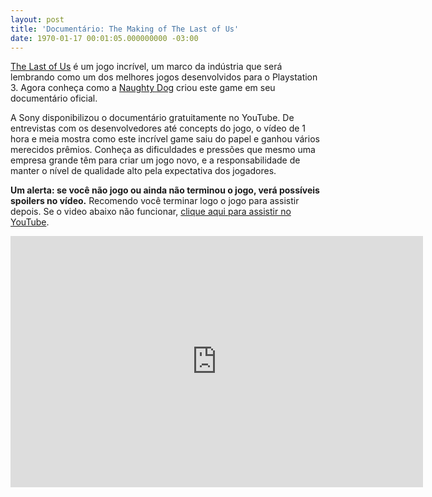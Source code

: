 ```yaml
---
layout: post
title: 'Documentário: The Making of The Last of Us'
date: 1970-01-17 00:01:05.000000000 -03:00
---
```


[The Last of Us](http://www.thelastofus.playstation.com/ "The Last of Us") é um jogo incrível, um marco da indústria que será lembrando como um dos melhores jogos desenvolvidos para o Playstation 3. Agora conheça como a [Naughty Dog](http://www.naughtydog.com/ "Naughty Dog") criou este game em seu documentário oficial.

A Sony disponibilizou o documentário gratuitamente no YouTube. De entrevistas com os desenvolvedores até concepts do jogo, o vídeo de 1 hora e meia mostra como este incrível game saiu do papel e ganhou vários merecidos prêmios. Conheça as dificuldades e pressões que mesmo uma empresa grande têm para criar um jogo novo, e a responsabilidade de manter o nível de qualidade alto pela expectativa dos jogadores.

**Um alerta: se você não jogo ou ainda não terminou o jogo, verá possíveis spoilers no vídeo.** Recomendo você terminar logo o jogo para assistir depois. Se o video abaixo não funcionar, [clique aqui para assistir no YouTube](http://www.youtube.com/watch?v=R0l7LzC_h8I "Youtube").

<span class="embed-youtube" style="text-align:center; display: block;"><iframe allowfullscreen="true" class="youtube-player" frameborder="0" height="402" src="http://www.youtube.com/embed/R0l7LzC_h8I?version=3&rel=1&fs=1&autohide=2&showsearch=0&showinfo=1&iv_load_policy=1&wmode=transparent" type="text/html" width="660"></iframe></span>


